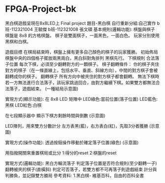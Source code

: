# FPGA-Project-bk
黑白棋遊戲呈現在8x8LED上
 Final project 題目-黑白棋
自行重新分組:自己實作
b班-112321004 王毓傑
b班-112321008 張文碩
基本規則(邏輯功能):
棋盤與棋子
棋盤是 8x8 的方格棋盤。
棋子是雙面棋子，一面黑色，一面白色。
玩家分別使用黑棋和白棋。

遊戲目標
在棋局結束時，棋盤上擁有更多自己顏色的棋子的玩家獲勝。
初始佈局
棋盤中央的四個格子擺放兩黑兩白，黑白斜對角排列
黑棋先行。
下棋規則
合法落子位置
每次下棋，必須至少翻轉對方的一顆棋子。
棋子翻轉條件：
你的棋子夾住對方的棋子（在一條直線上，包括水平、垂直、斜線方向），中間的對方棋子會被翻轉成你的棋子。
翻轉棋子
	所有方向中被夾住的對方棋子都會翻轉。
無法下棋時
若一方無法進行合法落子，該玩家跳過回合，由對方繼續下棋。如果雙方都無法合法落子，遊戲結束。
(一種結局示意圖)

實現方式(顯示功能):
在 8x8 LED 矩陣中
LED綠色:當前位置(落子位置)
LED藍色:黑棋
LED紅色:白棋

在七段顯示器中
顯示下棋方剩餘時間與倒數
(示意圖)

LED陣列，用來雙方分數計分
左方表黑(藍)，右方表白(紅)，先取3分者獲勝
(示意圖)

實現方式(操作功能):
透過按鈕操作移動於確定落子位置(綠色)
(示意圖)

用指撥開關來重置棋局或比分
1:得分的reset
2:棋盤的reset

實現方式(邏輯功能):
黑白方輪流落子
判定落子位置是否符合規則(至少翻轉一子)
翻轉被夾的棋子(直橫斜)
判定可否落子，若雙方都不可再落子則遊戲結束
計分與判勝負，並記錄雙方勝局
參考資料:
1.黑白棋- 維基百科，自由的百科全書
